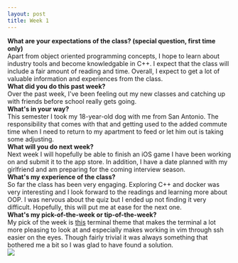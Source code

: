 ```yaml
---
layout: post
title: Week 1
---
```


<strong>What are your expectations of the class? (special question, first time only)</strong>
<br>
Apart from object oriented programming concepts, I hope to learn about industry tools and become knowledgable in C++. I expect that the class will include a fair amount of reading and time. Overall, I expect to get a lot of valuable information and experiences from the class. 
<br>
<strong>What did you do this past week?</strong>
<br>
Over the past week, I've been feeling out my new classes and catching up with friends before school really gets going.
<br>
<strong>What's in your way?</strong>
<br>
This semester I took my 18-year-old dog with me from San Antonio. The responsibility that comes with that and getting used to the added commute time when I need to return to my apartment to feed or let him out is taking some adjusting. 
<br>
<strong>What will you do next week?</strong>
<br>
Next week I will hopefully be able to finish an iOS game I have been working on and submit it to the app store. In addition, I have a date planned with my girlfriend and am preparing for the coming interview season. 
<br>
<strong>What's my experience of the class?</strong>
<br>
So far the class has been very engaging. Exploring C++ and docker was very interesting and I look forward to the readings and learning more about OOP. I was nervous about the quiz but I ended up not finding it very difficult. Hopefully, this will put me at ease for the next one. 
<br>
<strong>What's my pick-of-the-week or tip-of-the-week?</strong>
<br>
My pick of the week is <a href="https://github.com/stephenway/monokai.terminal">this</a> terminal theme that makes the terminal a lot more pleasing to look at and especially makes working in vim through ssh easier on the eyes. Though fairly trivial it was always something that bothered me a bit so I was glad to have found a solution.
<br>
<img src="https://avatars0.githubusercontent.com/u/691520?v=4&u=63151621c59bfa1ec1c84b9d08aa8a3c9034b21b&s=400">
